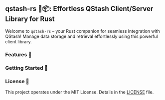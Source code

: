 ## qstash-rs 🦀📦: Effortless QStash Client/Server Library for Rust

Welcome to `qstash-rs` – your Rust companion for seamless integration with QStash! Manage data storage and retrieval effortlessly using this powerful client library.

### Features 🚀

### Getting Started 🚀

### License 📜

This project operates under the MIT License. Details in the [LICENSE](https://github.com/drsh4dow/qstash-rs/blob/main/LICENSE) file.
